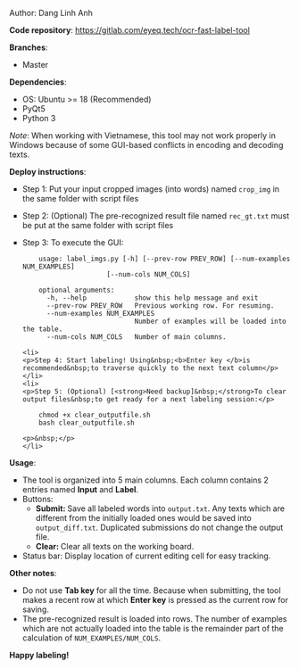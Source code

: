 <p>Author: Dang Linh Anh</p>

<p><strong>Code repository</strong>:&nbsp;<a href="https://gitlab.com/eyeq.tech/">https://gitlab.com/eyeq.tech/ocr-fast-label-tool</a></p>

<p><strong>Branches</strong>:</p>

<ul>
	<li>Master</li>
</ul>

<p><strong>Dependencies</strong>:</p>

<ul>
	<li>OS: Ubuntu &gt;= 18 (Recommended)</li>
	<li>PyQt5</li>
	<li>Python 3</li>
</ul>

<p><em>Note</em>: When working with Vietnamese, this tool may not work properly in Windows because of some GUI-based conflicts in encoding and decoding texts.&nbsp;</p>

<p><strong>Deploy instructions</strong>:&nbsp;</p>

<ul style="list-style-type:square;">
	<li>
	<p>Step 1: Put your input cropped images (into words) named <code>crop_img</code> in the same folder with script files</p>
	</li>
	<li>
	<p>Step 2: (Optional) The pre-recognized result file named <code>rec_gt.txt</code> must be put at the same folder with script files</p>
	</li>
	<li>
	<p>Step 3: To execute the GUI:</p>

```
    usage: label_imgs.py [-h] [--prev-row PREV_ROW] [--num-examples NUM_EXAMPLES]
                     [--num-cols NUM_COLS]

    optional arguments:
      -h, --help            show this help message and exit
      --prev-row PREV_ROW   Previous working row. For resuming.
      --num-examples NUM_EXAMPLES
                            Number of examples will be loaded into the table.
      --num-cols NUM_COLS   Number of main columns.
```
	<li>
	<p>Step 4: Start labeling! Using&nbsp;<b>Enter key </b>is recommended&nbsp;to traverse quickly to the next text column</p>
	</li>
	<li>
	<p>Step 5: (Optional) [<strong>Need backup]&nbsp;</strong>To clear output files&nbsp;to get ready for a next labeling session:</p>

```
    chmod +x clear_outputfile.sh
    bash clear_outputfile.sh
```

	<p>&nbsp;</p>
	</li>
</ul>

<p><strong>Usage</strong>:</p>

<ul style="list-style-type:square;">
	<li>The tool is organized into 5 main columns.&nbsp;Each column contains 2 entries named&nbsp;<strong>Input</strong>&nbsp;and&nbsp;<strong>Label</strong>.</li>
	<li>Buttons:&nbsp;
	<ul>
		<li><strong>Submit:&nbsp;</strong>Save all labeled words into <code>output.txt</code>. Any texts which are different from the initially loaded ones would be saved into <code>output_diff.txt</code>. Duplicated submissions do not change the output file.</li>
		<li><strong>Clear:&nbsp;</strong>Clear all texts on the working board.</li>
	</ul>
	</li>
	<li>Status bar: Display location of current editing cell for easy tracking.</li>
</ul>

<p><strong>Other notes</strong>:</p>

<ul>
	<li>Do not use&nbsp;<strong>Tab key</strong>&nbsp;for all the time. Because when submitting, the tool makes a recent&nbsp;row at which&nbsp;<strong>Enter key</strong>&nbsp;is pressed as the current row for saving.</li>
	<li>The&nbsp;pre-recognized result is loaded into rows. The number of examples which are&nbsp;not actually loaded into the table is the remainder part of the calculation of <code>NUM_EXAMPLES/NUM_COLS</code>.</li>
</ul>

<p><strong>Happy labeling!</strong></p>

<p>&nbsp;</p>
